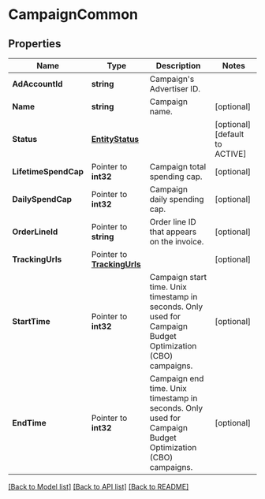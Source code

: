 # CampaignCommon

## Properties

Name | Type | Description | Notes
------------ | ------------- | ------------- | -------------
**AdAccountId** | **string** | Campaign&#39;s Advertiser ID. | 
**Name** | **string** | Campaign name. | [optional] 
**Status** | [**EntityStatus**](EntityStatus.md) |  | [optional] [default to ACTIVE]
**LifetimeSpendCap** | Pointer to **int32** | Campaign total spending cap. | [optional] 
**DailySpendCap** | Pointer to **int32** | Campaign daily spending cap. | [optional] 
**OrderLineId** | Pointer to **string** | Order line ID that appears on the invoice. | [optional] 
**TrackingUrls** | Pointer to [**TrackingUrls**](TrackingUrls.md) |  | [optional] 
**StartTime** | Pointer to **int32** | Campaign start time. Unix timestamp in seconds. Only used for Campaign Budget Optimization (CBO) campaigns. | [optional] 
**EndTime** | Pointer to **int32** | Campaign end time. Unix timestamp in seconds. Only used for Campaign Budget Optimization (CBO) campaigns. | [optional] 

[[Back to Model list]](../README.md#documentation-for-models) [[Back to API list]](../README.md#documentation-for-api-endpoints) [[Back to README]](../README.md)


